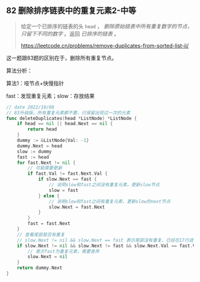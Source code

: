 ## 82 删除排序链表中的重复元素2-中等

> 给定一个已排序的链表的头 `head` ， *删除原始链表中所有重复数字的节点，只留下不同的数字* 。返回 *已排序的链表* 。
>
> https://leetcode.cn/problems/remove-duplicates-from-sorted-list-ii/

这一题跟83题的区别在于，删除所有重复节点。



算法分析：

算法1：哑节点+快慢指针

fast：发现重复元素；slow：存放结果

```go
// date 2022/10/08
// 83升级版，所有重复元素都不要，只保留出现过一次的元素
func deleteDuplicates(head *ListNode) *ListNode {
    if head == nil || head.Next == nil {
        return head
    }
    dummy := &ListNode{Val: -1}
    dummy.Next = head
    slow := dummy
    fast := head
    for fast.Next != nil {
        // 可能需要更新
        if fast.Val != fast.Next.Val {
            if slow.Next == fast {
                // 说明slow和fast之间没有重复元素，更新slow节点
                slow = fast
            } else {
                // 说明slow和fast之间有重复元素，更新slow的next节点
                slow.Next = fast.Next
            }
        }
        fast = fast.Next
    }
    // 查看尾部是否有重复
    // slow.Next != nil && slow.Next == fast 表示尾部没有重复，已经在17行进行更新了
    if slow.Next != nil && slow.Next != fast && slow.Next.Val == fast.Val {
        // 表示fast为重复元素，需要舍弃
        slow.Next = nil
    }
    return dummy.Next
}
```
